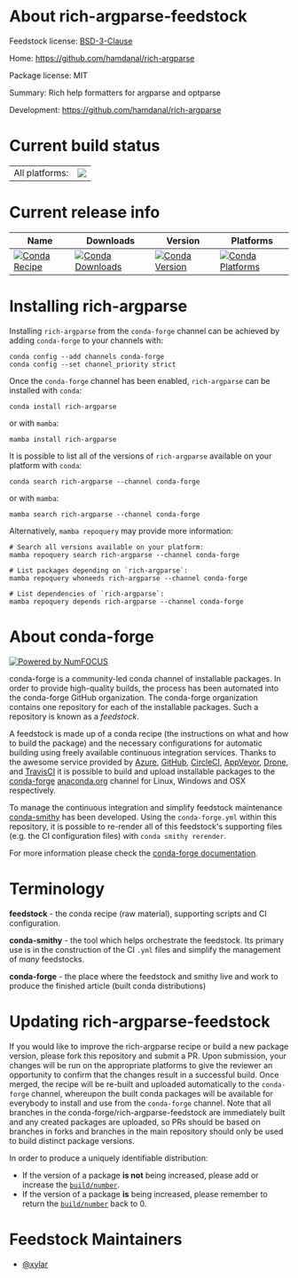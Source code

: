 About rich-argparse-feedstock
=============================

Feedstock license: [BSD-3-Clause](https://github.com/conda-forge/rich-argparse-feedstock/blob/main/LICENSE.txt)

Home: https://github.com/hamdanal/rich-argparse

Package license: MIT

Summary: Rich help formatters for argparse and optparse

Development: https://github.com/hamdanal/rich-argparse

Current build status
====================


<table><tr><td>All platforms:</td>
    <td>
      <a href="https://dev.azure.com/conda-forge/feedstock-builds/_build/latest?definitionId=19336&branchName=main">
        <img src="https://dev.azure.com/conda-forge/feedstock-builds/_apis/build/status/rich-argparse-feedstock?branchName=main">
      </a>
    </td>
  </tr>
</table>

Current release info
====================

| Name | Downloads | Version | Platforms |
| --- | --- | --- | --- |
| [![Conda Recipe](https://img.shields.io/badge/recipe-rich--argparse-green.svg)](https://anaconda.org/conda-forge/rich-argparse) | [![Conda Downloads](https://img.shields.io/conda/dn/conda-forge/rich-argparse.svg)](https://anaconda.org/conda-forge/rich-argparse) | [![Conda Version](https://img.shields.io/conda/vn/conda-forge/rich-argparse.svg)](https://anaconda.org/conda-forge/rich-argparse) | [![Conda Platforms](https://img.shields.io/conda/pn/conda-forge/rich-argparse.svg)](https://anaconda.org/conda-forge/rich-argparse) |

Installing rich-argparse
========================

Installing `rich-argparse` from the `conda-forge` channel can be achieved by adding `conda-forge` to your channels with:

```
conda config --add channels conda-forge
conda config --set channel_priority strict
```

Once the `conda-forge` channel has been enabled, `rich-argparse` can be installed with `conda`:

```
conda install rich-argparse
```

or with `mamba`:

```
mamba install rich-argparse
```

It is possible to list all of the versions of `rich-argparse` available on your platform with `conda`:

```
conda search rich-argparse --channel conda-forge
```

or with `mamba`:

```
mamba search rich-argparse --channel conda-forge
```

Alternatively, `mamba repoquery` may provide more information:

```
# Search all versions available on your platform:
mamba repoquery search rich-argparse --channel conda-forge

# List packages depending on `rich-argparse`:
mamba repoquery whoneeds rich-argparse --channel conda-forge

# List dependencies of `rich-argparse`:
mamba repoquery depends rich-argparse --channel conda-forge
```


About conda-forge
=================

[![Powered by
NumFOCUS](https://img.shields.io/badge/powered%20by-NumFOCUS-orange.svg?style=flat&colorA=E1523D&colorB=007D8A)](https://numfocus.org)

conda-forge is a community-led conda channel of installable packages.
In order to provide high-quality builds, the process has been automated into the
conda-forge GitHub organization. The conda-forge organization contains one repository
for each of the installable packages. Such a repository is known as a *feedstock*.

A feedstock is made up of a conda recipe (the instructions on what and how to build
the package) and the necessary configurations for automatic building using freely
available continuous integration services. Thanks to the awesome service provided by
[Azure](https://azure.microsoft.com/en-us/services/devops/), [GitHub](https://github.com/),
[CircleCI](https://circleci.com/), [AppVeyor](https://www.appveyor.com/),
[Drone](https://cloud.drone.io/welcome), and [TravisCI](https://travis-ci.com/)
it is possible to build and upload installable packages to the
[conda-forge](https://anaconda.org/conda-forge) [anaconda.org](https://anaconda.org/)
channel for Linux, Windows and OSX respectively.

To manage the continuous integration and simplify feedstock maintenance
[conda-smithy](https://github.com/conda-forge/conda-smithy) has been developed.
Using the ``conda-forge.yml`` within this repository, it is possible to re-render all of
this feedstock's supporting files (e.g. the CI configuration files) with ``conda smithy rerender``.

For more information please check the [conda-forge documentation](https://conda-forge.org/docs/).

Terminology
===========

**feedstock** - the conda recipe (raw material), supporting scripts and CI configuration.

**conda-smithy** - the tool which helps orchestrate the feedstock.
                   Its primary use is in the construction of the CI ``.yml`` files
                   and simplify the management of *many* feedstocks.

**conda-forge** - the place where the feedstock and smithy live and work to
                  produce the finished article (built conda distributions)


Updating rich-argparse-feedstock
================================

If you would like to improve the rich-argparse recipe or build a new
package version, please fork this repository and submit a PR. Upon submission,
your changes will be run on the appropriate platforms to give the reviewer an
opportunity to confirm that the changes result in a successful build. Once
merged, the recipe will be re-built and uploaded automatically to the
`conda-forge` channel, whereupon the built conda packages will be available for
everybody to install and use from the `conda-forge` channel.
Note that all branches in the conda-forge/rich-argparse-feedstock are
immediately built and any created packages are uploaded, so PRs should be based
on branches in forks and branches in the main repository should only be used to
build distinct package versions.

In order to produce a uniquely identifiable distribution:
 * If the version of a package **is not** being increased, please add or increase
   the [``build/number``](https://docs.conda.io/projects/conda-build/en/latest/resources/define-metadata.html#build-number-and-string).
 * If the version of a package **is** being increased, please remember to return
   the [``build/number``](https://docs.conda.io/projects/conda-build/en/latest/resources/define-metadata.html#build-number-and-string)
   back to 0.

Feedstock Maintainers
=====================

* [@xylar](https://github.com/xylar/)


